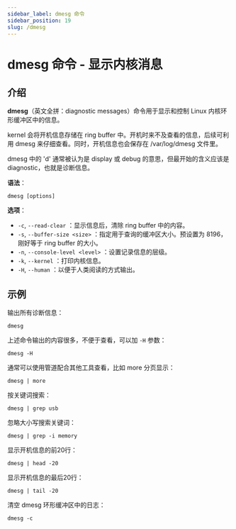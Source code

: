 ```yaml
---
sidebar_label: dmesg 命令
sidebar_position: 19
slug: /dmesg
---
```


# dmesg 命令 - 显示内核消息



## 介绍

**dmesg**（英文全拼：diagnostic messages）命令用于显示和控制 Linux 内核环形缓冲区中的信息。

kernel 会将开机信息存储在 ring buffer 中。开机时来不及查看的信息，后续可利用 dmesg 来仔细查看。同时，开机信息也会保存在 /var/log/dmesg 文件里。

dmesg 中的 'd' 通常被认为是 display 或 debug 的意思，但最开始的含义应该是 diagnostic，也就是诊断信息。

**语法**：

```shell
dmesg [options]
```

**选项**：

- `-c`, `--read-clear` ：显示信息后，清除 ring buffer 中的内容。
- `-s`, `--buffer-size <size>` ：指定用于查询的缓冲区大小。预设置为 8196，刚好等于 ring buffer 的大小。
- `-n`, `--console-level <level>` ：设置记录信息的层级。
- `-k`, `--kernel` ：打印内核信息。
- `-H`, `--human` ：以便于人类阅读的方式输出。



## 示例

输出所有诊断信息：

```shell
dmesg
```

上述命令输出的内容很多，不便于查看，可以加 `-H` 参数：

```shell
dmesg -H
```

通常可以使用管道配合其他工具查看，比如 more 分页显示：

```shell
dmesg | more
```

按关键词搜索：

```shell
dmesg | grep usb
```

忽略大小写搜索关键词：

```shell
dmesg | grep -i memory 
```

显示开机信息的前20行：

```shell
dmesg | head -20
```

显示开机信息的最后20行：

```shell
dmesg | tail -20
```

清空 dmesg 环形缓冲区中的日志：

```shell
dmesg -c
```

